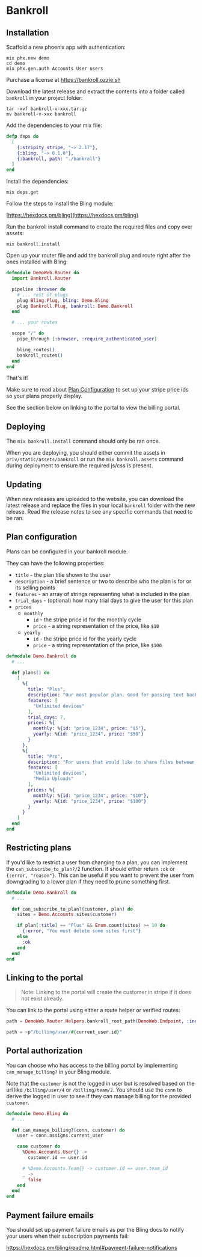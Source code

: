 # Bankroll

## Installation

Scaffold a new phoenix app with authentication:

```shell
mix phx.new demo
cd demo
mix phx.gen.auth Accounts User users
```

Purchase a license at https://bankroll.ozzie.sh

Download the latest release and extract the contents into a folder called `bankroll` in your project folder:

```shell
tar -xvf bankroll-v-xxx.tar.gz
mv bankroll-v-xxx bankroll
```

Add the dependencies to your mix file:

```elixir
defp deps do
  [
    {:stripity_stripe, "~> 2.17"},
    {:bling, "~> 0.1.0"},
    {:bankroll, path: "./bankroll"}
  ]
end
```

Install the dependencies:

```shell
mix deps.get
```

Follow the steps to install the Bling module:

[https://hexdocs.pm/bling](https://hexdocs.pm/bling)

Run the bankroll install command to create the required files and copy over assets:

```shell
mix bankroll.install
```

Open up your router file and add the bankroll plug and route right after the ones installed with Bling:

```elixir
defmodule DemoWeb.Router do
  import Bankroll.Router

  pipeline :browser do
    # ... rest of plugs
    plug Bling.Plug, bling: Demo.Bling
    plug Bankroll.Plug, bankroll: Demo.Bankroll
  end

  # ... your routes

  scope "/" do
    pipe_through [:browser, :require_authenticated_user]

    bling_routes()
    bankroll_routes()
  end
end
```

That's it!

Make sure to read about [Plan Configuration](#plan-configuration) to set up your stripe price ids so your plans properly display.

See the section below on linking to the portal to view the billing portal.

## Deploying

The `mix bankroll.install` command should only be ran once.

When you are deploying, you should either commit the assets in `priv/static/assets/bankroll` or run the `mix bankroll.assets` command during deployment to ensure the required js/css is present.

## Updating

When new releases are uploaded to the website, you can download the latest release and replace the files in your local `bankroll` folder with the new release. Read the release notes to see any specific commands that need to be ran.

## Plan configuration

Plans can be configured in your bankroll module.

They can have the following properties:

- `title` - the plan title shown to the user
- `description` - a brief sentence or two to describe who the plan is for or its selling points
- `features` - an array of strings representing what is included in the plan
- `trial_days` - (optional) how many trial days to give the user for this plan
- `prices`
  - `monthly`
    - `id` - the stripe price id for the monthly cycle
    - `price` - a string representation of the price, like `$10`
  - `yearly`
    - `id` - the stripe price id for the yearly cycle
    - `price` - a string representation of the price, like `$100`

```elixir
defmodule Demo.Bankroll do
  # ...

  def plans() do
    [
      %{
        title: "Plus",
        description: "Our most popular plan. Good for passing text back and forth.",
        features: [
          "Unlimited devices"
        ],
        trial_days: 7,
        prices: %{
          monthly: %{id: "price_1234", price: "$5"},
          yearly: %{id: "price_1234", price: "$50"}
        }
      },
      %{
        title: "Pro",
        description: "For users that would like to share files between devices.",
        features: [
          "Unlimited devices",
          "Media Uploads"
        ],
        prices: %{
          monthly: %{id: "price_1234", price: "$10"},
          yearly: %{id: "price_1234", price: "$100"}
        }
      }
    ]
  end
end
```

## Restricting plans

If you'd like to restrict a user from changing to a plan, you can implement the `can_subscribe_to_plan?/2` function. It should either return `:ok` or `{:error, "reason"}`. This can be useful if you want to prevent the user from downgrading to a lower plan if they need to prune something first.

```elixir
defmodule Demo.Bankroll do
  # ...

  def can_subscribe_to_plan?(customer, plan) do
    sites = Demo.Accounts.sites(customer)

    if plan[:title] == "Plus" && Enum.count(sites) >= 10 do
      {:error, "You must delete some sites first"}
    else
      :ok
    end
  end
end
```

## Linking to the portal

> Note: Linking to the portal will create the customer in stripe if it does not exist already.

You can link to the portal using either a route helper or verified routes:

```elixir
path = DemoWeb.Router.Helpers.bankroll_root_path(DemoWeb.Endpoint, :index, "user", current_user.id)

path = ~p"/billing/user/#{current_user.id}"
```

## Portal authorization

You can choose who has access to the billing portal by implementing `can_manage_billing?` in your Bling module.

Note that the `customer` is not the logged in user but is resolved based on the url like `/billing/user/4` or `/billing/team/2`. You should use the `conn` to derive the logged in user to see if they can manage billing for the provided `customer`.

```elixir
defmodule Demo.Bling do
  # ...

  def can_manage_billing?(conn, customer) do
    user = conn.assigns.current_user

    case customer do
      %Demo.Accounts.User{} ->
        customer.id == user.id

      # %Demo.Accounts.Team{} -> customer.id == user.team_id
      _ ->
        false
    end
  end
end
```

## Payment failure emails

You should set up payment failure emails as per the Bling docs to notify your users when their subscription payments fail:

https://hexdocs.pm/bling/readme.html#payment-failure-notifications
